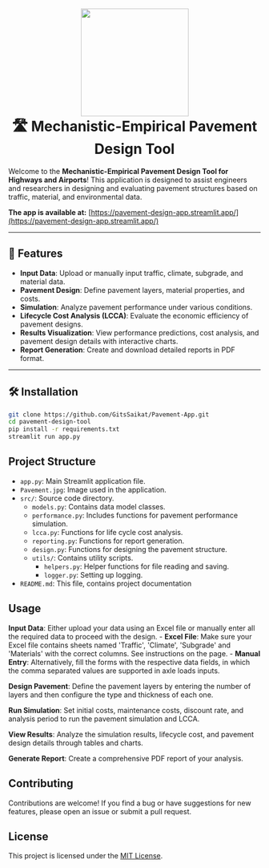 <h1 align="center">
  <a href="https://github.com/GitsSaikat/Pavement-App">
    <img src="Pavement.jpg" width="215" /></a><br>
  <b>🛣️ Mechanistic-Empirical Pavement Design Tool</b><br>
</h1>


Welcome to the **Mechanistic-Empirical Pavement Design Tool for Highways and Airports**! This application is designed to assist engineers and researchers in designing and evaluating pavement structures based on traffic, material, and environmental data. 

**The app is available at:** [https://pavement-design-app.streamlit.app/](https://pavement-design-app.streamlit.app/)


---

## 🚀 Features

- **Input Data**: Upload or manually input traffic, climate, subgrade, and material data.
- **Pavement Design**: Define pavement layers, material properties, and costs.
- **Simulation**: Analyze pavement performance under various conditions.
- **Lifecycle Cost Analysis (LCCA)**: Evaluate the economic efficiency of pavement designs.
- **Results Visualization**: View performance predictions, cost analysis, and pavement design details with interactive charts.
- **Report Generation**: Create and download detailed reports in PDF format.

---

## 🛠️ Installation

   ```bash
   git clone https://github.com/GitsSaikat/Pavement-App.git
   cd pavement-design-tool
   pip install -r requirements.txt
   streamlit run app.py
  ```

## Project Structure


-   `app.py`: Main Streamlit application file.
-   `Pavement.jpg`: Image used in the application.
-   `src/`: Source code directory.
    -   `models.py`: Contains data model classes.
    -   `performance.py`: Includes functions for pavement performance simulation.
    -   `lcca.py`: Functions for life cycle cost analysis.
    -   `reporting.py`: Functions for report generation.
    -   `design.py`: Functions for designing the pavement structure.
    -   `utils/`: Contains utility scripts.
        -   `helpers.py`: Helper functions for file reading and saving.
        -   `logger.py`: Setting up logging.
-   `README.md`: This file, contains project documentation

## Usage

**Input Data**: Either upload your data using an Excel file or manually enter all the required data to proceed with the design.
    -   **Excel File**: Make sure your Excel file contains sheets named 'Traffic', 'Climate', 'Subgrade' and 'Materials' with the correct columns. See instructions on the page.
    -   **Manual Entry**: Alternatively, fill the forms with the respective data fields, in which the comma separated values are supported in axle loads inputs.

**Design Pavement**: Define the pavement layers by entering the number of layers and then configure the type and thickness of each one.

**Run Simulation**: Set initial costs, maintenance costs, discount rate, and analysis period to run the pavement simulation and LCCA.

**View Results**: Analyze the simulation results, lifecycle cost, and pavement design details through tables and charts.

**Generate Report**: Create a comprehensive PDF report of your analysis.

## Contributing

Contributions are welcome! If you find a bug or have suggestions for new features, please open an issue or submit a pull request.

## License

This project is licensed under the [MIT License](LICENSE).
   
